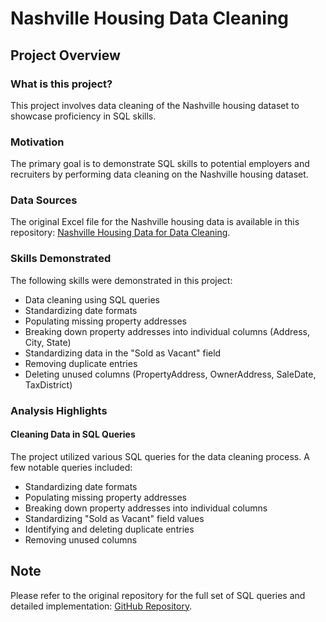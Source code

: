 # Nashville Housing Data Cleaning

## Project Overview

### What is this project?
This project involves data cleaning of the Nashville housing dataset to showcase proficiency in SQL skills.

### Motivation
The primary goal is to demonstrate SQL skills to potential employers and recruiters by performing data cleaning on the Nashville housing dataset.

### Data Sources
The original Excel file for the Nashville housing data is available in this repository: [Nashville Housing Data for Data Cleaning](https://github.com/AlexTheAnalyst/PortfolioProjects/blob/main/Nashville%20Housing%20Data%20for%20Data%20Cleaning.xlsx).

### Skills Demonstrated
The following skills were demonstrated in this project:

- Data cleaning using SQL queries
- Standardizing date formats
- Populating missing property addresses
- Breaking down property addresses into individual columns (Address, City, State)
- Standardizing data in the "Sold as Vacant" field
- Removing duplicate entries
- Deleting unused columns (PropertyAddress, OwnerAddress, SaleDate, TaxDistrict)

### Analysis Highlights

#### Cleaning Data in SQL Queries
The project utilized various SQL queries for the data cleaning process. A few notable queries included:
- Standardizing date formats
- Populating missing property addresses
- Breaking down property addresses into individual columns
- Standardizing "Sold as Vacant" field values
- Identifying and deleting duplicate entries
- Removing unused columns

## Note
Please refer to the original repository for the full set of SQL queries and detailed implementation: [GitHub Repository](https://github.com/AlexTheAnalyst/PortfolioProjects/blob/main/Nashville%20Housing%20Data%20for%20Data%20Cleaning.xlsx).
